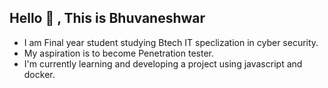 ## Hello 👋 , This is Bhuvaneshwar
- I am Final year student studying Btech IT speclization in cyber security.
- My aspiration is to become Penetration tester.
- I'm currently learning and developing a project using javascript and docker.
     
